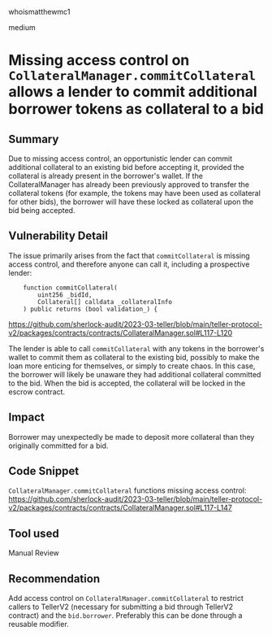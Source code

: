 whoismatthewmc1

medium

# Missing access control on `CollateralManager.commitCollateral` allows a lender to commit additional borrower tokens as collateral to a bid

## Summary
Due to missing access control, an opportunistic lender can commit additional collateral to an existing bid before accepting it, provided the collateral is already present in the borrower's wallet.
If the CollateralManager has already been previously approved to transfer the collateral tokens (for example, the tokens may have been used as collateral for other bids), the borrower will have these locked as collateral upon the bid being accepted.

## Vulnerability Detail
The issue primarily arises from the fact that `commitCollateral` is missing access control, and therefore anyone can call it, including a prospective lender:
```solidity
    function commitCollateral(
        uint256 _bidId,
        Collateral[] calldata _collateralInfo
    ) public returns (bool validation_) {
```
https://github.com/sherlock-audit/2023-03-teller/blob/main/teller-protocol-v2/packages/contracts/contracts/CollateralManager.sol#L117-L120

The lender is able to call `commitCollateral` with any tokens in the borrower's wallet to commit them as collateral to the existing bid, possibly to make the loan more enticing for themselves, or simply to create chaos.
In this case, the borrower will likely be unaware they had additional collateral committed to the bid. When the bid is accepted, the collateral will be locked in the escrow contract.

## Impact
Borrower may unexpectedly be made to deposit more collateral than they originally committed for a bid.

## Code Snippet
`CollateralManager.commitCollateral` functions missing access control:
https://github.com/sherlock-audit/2023-03-teller/blob/main/teller-protocol-v2/packages/contracts/contracts/CollateralManager.sol#L117-L147

## Tool used
Manual Review

## Recommendation
Add access control on `CollateralManager.commitCollateral` to restrict callers to TellerV2 (necessary for submitting a bid through TellerV2 contract) and the `bid.borrower`. Preferably this can be done through a reusable modifier.